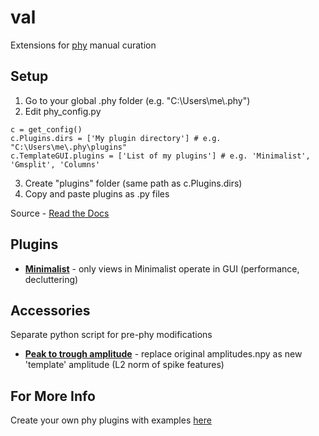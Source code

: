 # val
Extensions for [phy](https://github.com/cortex-lab/phy) manual curation

## Setup
1. Go to your global .phy folder (e.g. "C:\\Users\\me\\.phy")
2. Edit phy_config.py
```
c = get_config()
c.Plugins.dirs = ['My plugin directory'] # e.g. "C:\Users\me\.phy\plugins"
c.TemplateGUI.plugins = ['List of my plugins'] # e.g. 'Minimalist', 'Gmsplit', 'Columns'
```
3. Create "plugins" folder (same path as c.Plugins.dirs)
4. Copy and paste plugins as .py files

Source - [Read the Docs](https://phy.readthedocs.io/en/latest/customization)

## Plugins
* [**Minimalist**](/plugins/minimalist.py) - only views in Minimalist operate in GUI (performance, decluttering)

## Accessories
Separate python script for pre-phy modifications
* [**Peak to trough amplitude**](/accessories/peak_trough.py) - replace original amplitudes.npy as new 'template' amplitude (L2 norm of spike features)

## For More Info
Create your own phy plugins with examples [here](https://phy.readthedocs.io/en/latest/plugins)
